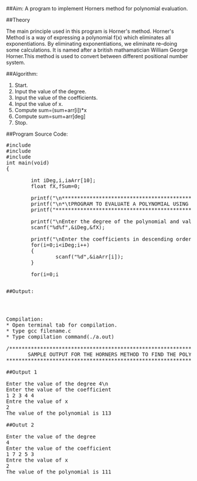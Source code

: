 ##Aim: A program to implement Horners method for polynomial evaluation.

##Theory

The main principle used in this program is Horner's method. Horner's Method is a way of expressing a polynomial f(x) which eliminates all exponentiations.  By eliminating exponentiations, we eliminate re–doing some calculations. It is named after a british mathamatician William George Horner.This method is used to convert between different positional number system.

##Algorithm:

1. Start.
2. Input the value of the degree.
3. Input the value of the coefficients.
4. Input the value of x.
5. Compute sum=(sum+arr[i])*x
6. Compute sum=sum+arr[deg]
7. Stop.

##Program Source Code:
<pre>
#include<stdio.h>
#include<stdlib.h>
#include<math.h>
int main(void)
{

        int iDeg,i,iaArr[10];
        float fX,fSum=0;

        printf("\n*********************************************************************");
        printf("\n*\tPROGRAM TO EVALUATE A POLYNOMIAL USING HORNERS METHOD\t    *\n");
        printf("*********************************************************************");

        printf("\nEnter the degree of the polynomial and value of x\n");
        scanf("%d%f",&iDeg,&fX);

        printf("\nEnter the coefficients in descending order of degree\n");
        for(i=0;i&ltiDeg;i++)
        {
                scanf("%d",&iaArr[i]);
        }

        for(i=0;i<iDeg;i++)
        {
		fSum=(fSum+iaArr[i])*fX;
        }

        fSum = fSum + iaArr[iDeg];

        printf("\nValue of polynomial after evaluation=%g\n",fSum);

        return 0;
}
</pre>

##Output:
<pre>

Compilation:
* Open terminal tab for compilation.
* type gcc filename.c
* Type compilation command(./a.out)

/***************************************************************************
       SAMPLE OUTPUT FOR THE HORNERS METHOD TO FIND THE POLYNOMIAL
***************************************************************************/

##Output 1

Enter the value of the degree 4\n
Enter the value of the coefficient
1 2 3 4 4
Entre the value of x
2
The value of the polynomial is 113

##Outut 2

Enter the value of the degree
4
Enter the value of the coefficient
1 7 2 5 3 
Entre the value of x
2
The value of the polynomial is 111</pre>
